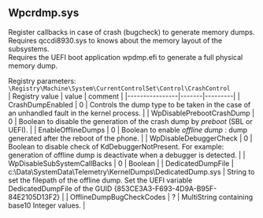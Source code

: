 ## Wpcrdmp.sys

Register callbacks in case of crash (bugcheck) to generate memory dumps.  
Requires qccdi8930.sys to knows about the memory layout of the subsystems.  
Requires the UEFI boot application wpdmp.efi to generate a full physical memory dump.  

Registry parameters:  
`\Registry\Machine\System\CurrentControlSet\Control\CrashControl`  
| Registry value | value | comment |
|----------------|-------|---------|
| CrashDumpEnabled | 0 | Controls the dump type to be taken in the case of an unhandled fault in the kernel process. |
| WpDisablePrebootCrashDump | 0 | Boolean to disable the generation of the crash dump by _preboot_ (SBL or UEFI). |
| EnableOfflineDumps | 0 | Boolean to enable _offline dump_ : dump generated after the reboot of the phone. |
| WpDisableDebuggerCheck | 0 | Boolean to disable check of KdDebuggerNotPresent. For example: generation of offline dump is deactivate when a debugger is detected. |
| WpDisableSubSystemCallBacks | 0 | Boolean |
| DedicatedDumpFile | c:\Data\SystemData\Telemetry\KernelDumps\DedicatedDump.sys | String to set the filepath of the offline dump. Set the UEFI variable DedicatedDumpFile of the GUID {853CE3A3-F693-4D9A-B95F-84E2105D13F2} |
| OfflineDumpBugCheckCodes | ? | MultiString containing base10 Integer values. |
